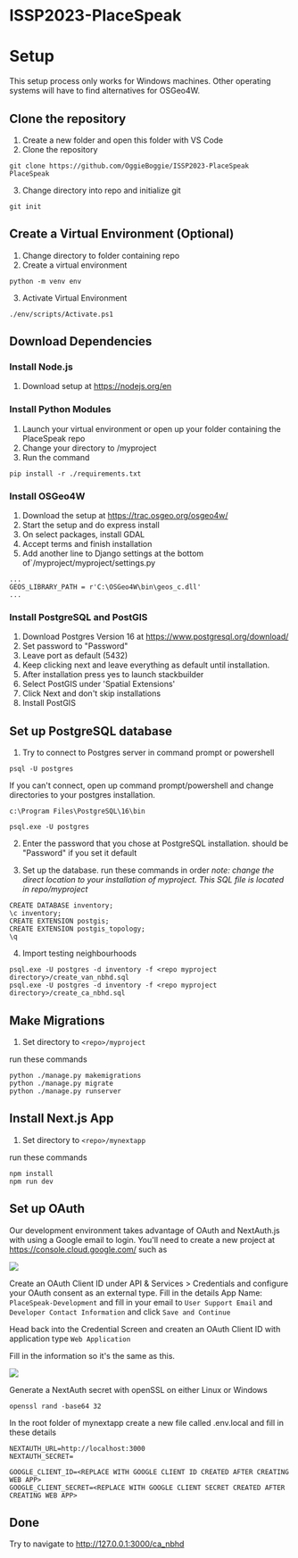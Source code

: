 # ISSP2023-PlaceSpeak

# Setup

This setup process only works for Windows machines. Other operating systems will have to find alternatives for OSGeo4W.
## Clone the repository

1. Create a new folder and open this folder with VS Code
2. Clone the repository
```
git clone https://github.com/OggieBoggie/ISSP2023-PlaceSpeak PlaceSpeak
```
3. Change directory into repo and initialize git
```
git init
```
## Create a Virtual Environment (Optional)

1. Change directory to folder containing repo
2. Create a virtual environment
```
python -m venv env
```
3. Activate Virtual Environment
```
./env/scripts/Activate.ps1
```

## Download Dependencies

### Install Node.js

1. Download setup at https://nodejs.org/en

### Install Python Modules

1. Launch your virtual environment or open up your folder containing the PlaceSpeak repo
2. Change your directory to /myproject
3. Run the command
```
pip install -r ./requirements.txt
```
### Install OSGeo4W

1. Download the setup at https://trac.osgeo.org/osgeo4w/
2. Start the setup and do express install
3. On select packages, install GDAL
4. Accept terms and finish installation
5. Add another line to Django settings at the bottom of`<repo>/myproject/myproject/settings.py
```
...
GEOS_LIBRARY_PATH = r'C:\OSGeo4W\bin\geos_c.dll'
...
```

### Install PostgreSQL and PostGIS

1. Download Postgres Version 16 at https://www.postgresql.org/download/
2. Set password to "Password"
4. Leave port as default (5432)
5. Keep clicking next and leave everything as default until installation.
6. After installation press yes to launch stackbuilder
7. Select PostGIS under 'Spatial Extensions'
8. Click Next and don't skip installations
9. Install PostGIS

## Set up PostgreSQL database

1. Try to connect to Postgres server in command prompt or powershell
```
psql -U postgres
```

If you can't connect, open up command prompt/powershell and change directories to your postgres installation.

`c:\Program Files\PostgreSQL\16\bin`

```
psql.exe -U postgres
```

2. Enter the password that you chose at PostgreSQL installation. 
	should be "Password" if you set it default

3. Set up the database. run these commands in order *note: change the direct location to your installation of myproject. This SQL file is located in repo/myproject*
```
CREATE DATABASE inventory;
\c inventory;
CREATE EXTENSION postgis;
CREATE EXTENSION postgis_topology;
\q
```

4. Import testing neighbourhoods
```
psql.exe -U postgres -d inventory -f <repo myproject directory>/create_van_nbhd.sql
psql.exe -U postgres -d inventory -f <repo myproject directory>/create_ca_nbhd.sql
```

## Make Migrations

1. Set directory to `<repo>/myproject`

run these commands
```
python ./manage.py makemigrations
python ./manage.py migrate
python ./manage.py runserver
```

## Install Next.js App

1. Set directory to `<repo>/mynextapp`

run these commands
```
npm install
npm run dev
```

## Set up OAuth

Our development environment takes advantage of OAuth and NextAuth.js with using a Google email to login. You'll need to create a new project at https://console.cloud.google.com/ such as

![](./images/Pasted%20image%2020231127005759.png)

Create an OAuth Client ID under API & Services > Credentials and configure your OAuth consent as an external type. Fill in the details App Name: `PlaceSpeak-Development` and fill in your email to `User Support Email` and `Developer Contact Information` and click `Save and Continue`

Head back into the Credential Screen and createn an OAuth Client ID with application type `Web Application`

Fill in the information so it's the same as this.

![](./images/Pasted%20image%2020231127015826.png)

Generate a NextAuth secret with openSSL on either Linux or Windows

```
openssl rand -base64 32
```

In the root folder of mynextapp create a new file called .env.local and fill in these details

```tsx
NEXTAUTH_URL=http://localhost:3000
NEXTAUTH_SECRET=

GOOGLE_CLIENT_ID=<REPLACE WITH GOOGLE CLIENT ID CREATED AFTER CREATING WEB APP>
GOOGLE_CLIENT_SECRET=<REPLACE WITH GOOGLE CLIENT SECRET CREATED AFTER CREATING WEB APP>
```

## Done

Try to navigate to http://127.0.0.1:3000/ca_nbhd
